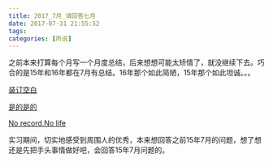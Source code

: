 ```yaml
---
title: 2017_7月_请回答七月
date: 2017-07-31 21:55:52
tags:
categories: [所说]
---
```


之前本来打算每个月写一个月度总结，后来想想可能太矫情了，就没继续下去。巧合的是15年和16年都在7月有总结。16年那个如此简陋，15年那个如此坦诚。。。

<!--more-->

[装订空白](http://blog.csdn.net/u010885899/article/details/46765879)

[是的是的](http://2997ms.com/2016/07/17/2016_7%E6%9C%88-%E6%98%AF%E7%9A%84%E6%98%AF%E7%9A%84/)

[No record,No life](https://www.zhihu.com/question/38455082/answer/192148883)

实习期间，切实地感受到周围人的优秀，本来想回答之前15年7月的问题，想了想还是先把手头事情做好吧，会回答15年7月问题的。